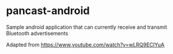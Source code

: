 # pancast-android
Sample android application that can currently receive and transmit Bluetooth advertisements

Adapted from https://www.youtube.com/watch?v=wLRQ9EClYuA
